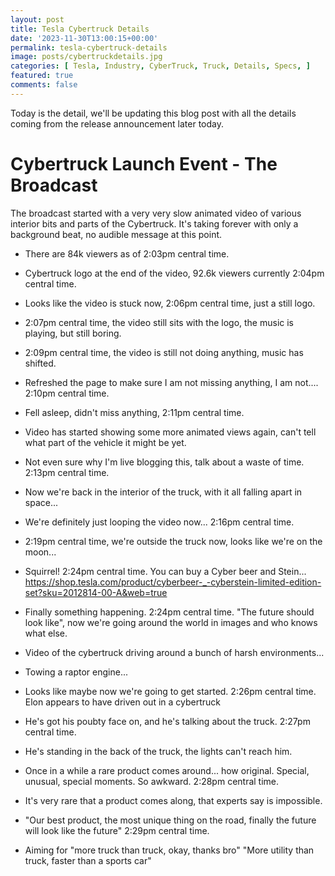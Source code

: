 ```yaml
---
layout: post
title: Tesla Cybertruck Details
date: '2023-11-30T13:00:15+00:00'
permalink: tesla-cybertruck-details
image: posts/cybertruckdetails.jpg
categories: [ Tesla, Industry, CyberTruck, Truck, Details, Specs, ]
featured: true
comments: false 
---
```

Today is the detail, we'll be updating this blog post with all the details coming from the release announcement later today.

# Cybertruck Launch Event - The Broadcast
The broadcast started with a very very slow animated video of various interior bits and parts of the Cybertruck. It's taking forever with only a background beat, no audible message at this point.

- There are 84k viewers as of 2:03pm central time.

- Cybertruck logo at the end of the video, 92.6k viewers currently 2:04pm central time.

- Looks like the video is stuck now, 2:06pm central time, just a still logo.

- 2:07pm central time, the video still sits with the logo, the music is playing, but still boring.

- 2:09pm central time, the video is still not doing anything, music has shifted.

- Refreshed the page to make sure I am not missing anything, I am not.... 2:10pm central time.

- Fell asleep, didn't miss anything, 2:11pm central time.

- Video has started showing some more animated views again, can't tell what part of the vehicle it might be yet.  

- Not even sure why I'm live blogging this, talk about a waste of time. 2:13pm central time.

- Now we're back in the interior of the truck, with it all falling apart in space... 

- We're definitely just looping the video now... 2:16pm central time.

- 2:19pm central time, we're outside the truck now, looks like we're on the moon...

- Squirrel! 2:24pm central time. You can buy a Cyber beer and Stein... https://shop.tesla.com/product/cyberbeer-_-cyberstein-limited-edition-set?sku=2012814-00-A&web=true 

- Finally something happening. 2:24pm central time. "The future should look like", now we're going around the world in images and who knows what else.

- Video of the cybertruck driving around a bunch of harsh environments... 

- Towing a raptor engine...

- Looks like maybe now we're going to get started. 2:26pm central time. Elon appears to have driven out in a cybertruck

- He's got his poubty face on, and he's talking about the truck. 2:27pm central time.

- He's standing in the back of the truck, the lights can't reach him. 

- Once in a while a rare product comes around... how original. Special, unusual, special moments. So awkward. 2:28pm central time.

- It's very rare that a product comes along, that experts say is impossible.

- "Our best product, the most unique thing on the road, finally the future will look like the future" 2:29pm central time.

- Aiming for "more truck than truck, okay, thanks bro" "More utility than truck, faster than a sports car"

